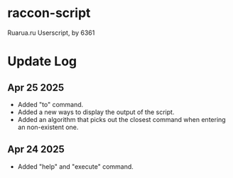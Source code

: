 # raccon-script
Ruarua.ru Userscript, by 6361

# Update Log
## Apr 25 2025

- Added "to" command.
- Added a new ways to display the output of the script.
- Added an algorithm that picks out the closest command when entering an non-existent one.

## Apr 24 2025

- Added "help" and "execute" command.